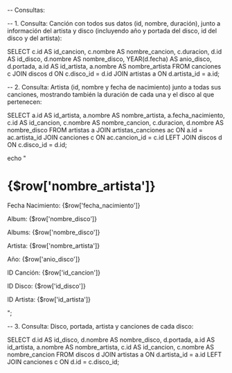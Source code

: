 -- Consultas:

-- 1. Consulta: Canción con todos sus datos (id, nombre, duración), junto a información del artista y disco (incluyendo año y portada del disco, id del disco y del artista):

SELECT 
    c.id AS id_cancion,
    c.nombre AS nombre_cancion,
    c.duracion,
    d.id AS id_disco,
    d.nombre AS nombre_disco,
    YEAR(d.fecha) AS anio_disco,
    d.portada,
    a.id AS id_artista,
    a.nombre AS nombre_artista
FROM canciones c
JOIN discos d ON c.disco_id = d.id
JOIN artistas a ON d.artista_id = a.id;


-- 2. Consulta: Artista (id, nombre y fecha de nacimiento) junto a todas sus canciones, mostrando también la duración de cada una y el disco al que pertenecen:

SELECT 
    a.id AS id_artista,
    a.nombre AS nombre_artista,
    a.fecha_nacimiento,
    c.id AS id_cancion,
    c.nombre AS nombre_cancion,
    c.duracion,
    d.nombre AS nombre_disco
FROM artistas a
JOIN artistas_canciones ac ON a.id = ac.artista_id
JOIN canciones c ON ac.cancion_id = c.id
LEFT JOIN discos d ON c.disco_id = d.id;




echo "<h1>{$row['nombre_artista']}</h1>
                        <p>Fecha Nacimiento:   {$row['fecha_nacimiento']}</p>
                        <p>Album:      {$row['nombre_disco']}</p>
                        <p>Albums:    {$row['nombre_disco']}</p>
                        <p>Artista:    {$row['nombre_artista']}</p>
                        <p>Año:        {$row['anio_disco']}</p>
                        <p>ID Canción: {$row['id_cancion']}</p>
                        <p>ID Disco:   {$row['id_disco']}</p>
                        <p>ID Artista: {$row['id_artista']}</p>
                        ";

-- 3. Consulta: Disco, portada, artista y canciones de cada disco:

SELECT 
    d.id AS id_disco,
    d.nombre AS nombre_disco,
    d.portada,
    a.id AS id_artista,
    a.nombre AS nombre_artista,
    c.id AS id_cancion,
    c.nombre AS nombre_cancion
FROM discos d
JOIN artistas a ON d.artista_id = a.id
LEFT JOIN canciones c ON d.id = c.disco_id;